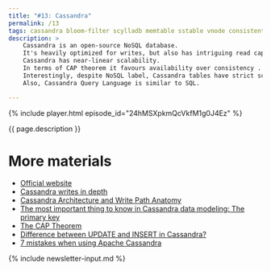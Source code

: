 ```yaml
---
title: "#13: Cassandra"
permalink: /13
tags: cassandra bloom-filter scylladb memtable sstable vnode consistent-hashing cap-theorem
description: >
    Cassandra is an open-source NoSQL database.
    It's heavily optimized for writes, but also has intriguing read capabilities.
    Cassandra has near-linear scalability.
    In terms of CAP theorem it favours availability over consistency .
    Interestingly, despite NoSQL label, Cassandra tables have strict schema.
    Also, Cassandra Query Language is similar to SQL.

---
```


{% include player.html episode_id="24hMSXpkmQcVkfM1g0J4Ez" %}

{{ page.description }}

# More materials

* [Official website](https://cassandra.apache.org/)
* [Cassandra writes in depth](https://blog.softwaremill.com/cassandra-writes-in-depth-6ea8d7581eb)
* [Cassandra Architecture and Write Path Anatomy](https://medium.com/jorgeacetozi/cassandra-architecture-and-write-path-anatomy-51e339bcfe0c)
* [The most important thing to know in Cassandra data modeling: The primary key](https://www.datastax.com/blog/2016/02/most-important-thing-know-cassandra-data-modeling-primary-key)
* [The CAP Theorem](https://teddyma.gitbooks.io/learncassandra/content/about/the_cap_theorem.html)
* [Difference between UPDATE and INSERT in Cassandra?](https://stackoverflow.com/questions/16532227/difference-between-update-and-insert-in-cassandra)
* [7 mistakes when using Apache Cassandra](https://blog.softwaremill.com/7-mistakes-when-using-apache-cassandra-51d2cf6df519)

{% include newsletter-input.md %}
